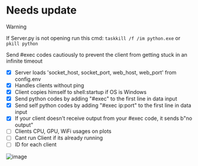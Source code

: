 # Needs update

> [!WARNING]
> If Server.py is not opening run this cmd: ``taskkill /f /im python.exe`` or ``pkill python``
>
> Send #exec codes cautiously to prevent the client from getting stuck in an infinite timeout

- [x] Server loads 'socket_host, socket_port, web_host, web_port' from config.env
- [x] Handles clients without ping
- [x] Client copies himself to shell:startup if OS is Windows
- [x] Send python codes by adding "#exec" to the first line in data input
- [x] Send self python codes by adding "#exec ip:port" to the first line in data input
- [x] If your client doesn't receive output from your #exec code, it sends b"no output"
- [ ] Clients CPU, GPU, WiFi usages on plots
- [ ] Cant run Client if its already running
- [ ] ID for each client

![image](https://github.com/Bt08s/PYNet/assets/68190921/c4e9a1e3-ec26-4090-b086-bd92055401a5)
